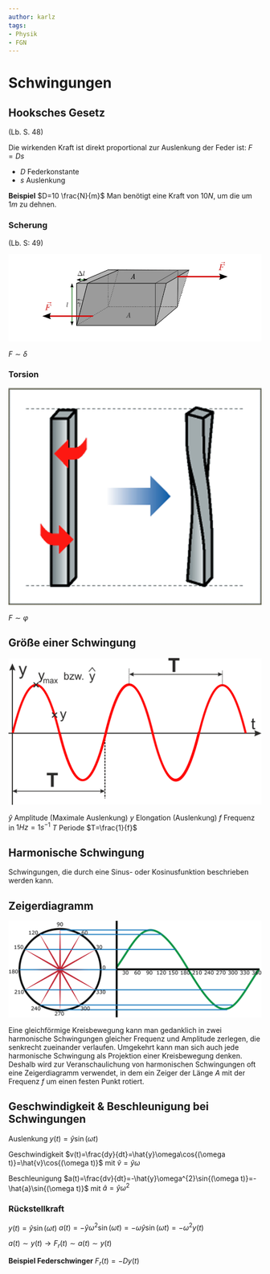 ```yaml
---
author: karlz
tags: 
- Physik
- FGN
---
```


# Schwingungen

## Hooksches Gesetz

(Lb. S. 48)

Die wirkenden Kraft ist direkt proportional zur Auslenkung der Feder ist: $F=Ds$
- $D$ Federkonstante
- $s$ Auslenkung

**Beispiel**
$D=10 \frac{N}{m}$
Man benötigt eine Kraft von $10 N$, um die um $1 m$ zu dehnen.

### Scherung

(Lb. S: 49)

![Scherung](Working%20Materials/Schwingungen/Scherung.png)

$F\sim \delta$

### Torsion

![Torsion](Working%20Materials/Schwingungen/Torsion.png)

$F\sim \varphi$

## Größe einer Schwingung

![](Working%20Materials/Schwingungen/Schwingungen.png)

$\hat{y}$ Amplitude (Maximale Auslenkung)
$y$ Elongation (Auslenkung)
$f$ Frequenz in $1Hz=1s^{-1}$
$T$ Periode $T=\frac{1}{f}$

## Harmonische Schwingung

Schwingungen, die durch eine Sinus- oder Kosinusfunktion beschrieben werden kann.

## Zeigerdiagramm

![](Working%20Materials/Schwingungen/Zeigerdiagramm.png)

Eine gleichförmige Kreisbewegung kann man gedanklich in zwei harmonische Schwingungen gleicher Frequenz und Amplitude zerlegen, die senkrecht zueinander verlaufen. Umgekehrt kann man sich auch jede harmonische Schwingung als Projektion einer Kreisbewegung denken. Deshalb wird zur Veranschaulichung von harmonischen Schwingungen oft eine Zeigerdiagramm verwendet, in dem ein Zeiger der Länge $A$ mit der Frequenz $f$ um einen festen Punkt rotiert.

## Geschwindigkeit & Beschleunigung bei Schwingungen

Auslenkung
$y(t)=\hat{y}\sin{(\omega t)}$

Geschwindigkeit
$v(t)=\frac{dy}{dt}=\hat{y}\omega\cos{(\omega t)}=\hat{v}\cos{(\omega t)}$ mit $\hat{v}=\hat{y}\omega$

Beschleunigung
$a(t)=\frac{dv}{dt}=-\hat{y}\omega^{2}\sin{(\omega t)}=-\hat{a}\sin{(\omega t)}$ mit $\hat{a}=\hat{y}\omega^{2}$

### Rückstellkraft


$y(t)=\hat{y}\sin{(\omega t)}$
$a(t)=-\hat{y}\omega^{2}\sin{(\omega t)}=-\omega\hat{y}\sin{(\omega t)}=-\omega^{2}y(t)$

$a(t)\sim y(t)\to F_{r}(t)\sim a(t)\sim y(t)$

**Beispiel Federschwinger**
$F_{r}(t)=-Dy(t)$